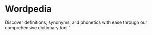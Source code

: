 # Wordpedia
 Discover definitions, synonyms, and phonetics with ease through our comprehensive dictionary tool."
